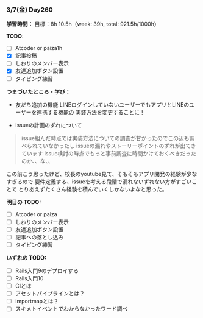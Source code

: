 ### 3/7(金) Day260

**学習時間：**
目標：8h
10.5h（week: 39h, total: 921.5h/1000h）

**TODO:**
- [ ] Atcoder or paiza1h
- [x] 記事投稿
- [ ] しおりのメンバー表示
- [x] 友達追加ボタン設置
- [ ] タイピング練習

**つまづいたところ・学び：**
- 友だち追加の機能
LINEログインしていないユーザーでもアプリとLINEのユーザーを連携する機能の
実装方法を変更することに！

- issueの計画のずれについて
> issue組んだ時点では実装方法についての調査が甘かったのでこの辺も調べられていなかったし
> issueの漏れやストーリーポイントのずれが出てきています
> issue検討の時点でもっと事前調査に時間かけておくべきだったのか、、な、、

この前こう思ったけど、校長のyoutube見て、そもそもアプリ開発の経験が少なすぎるので
要件定義する、issueを考える段階で漏れないずれない方がすごいことで
とりあえずたくさん経験を積んでいくしかないよなと思った。

**明日の TODO:**
- [ ] Atcoder or paiza
- [ ] しおりのメンバー表示
- [ ] 友達追加ボタン設置
- [ ] 記事への落とし込み
- [ ] タイピング練習

**いずれの TODO:**
- [ ] Rails入門9のデプロイする
- [ ] Rails入門10
- [ ] CIとは
- [ ] アセットパイプラインとは？
- [ ] importmapとは？
- [ ] スキメトイベントでわからなかったワード調べ
